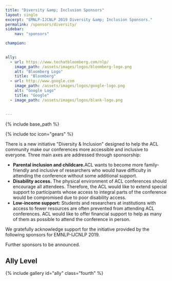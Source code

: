```yaml
---
title: "Diversity &amp; Inclusion Sponsors"
layout: single
excerpt: "EMNLP-IJCNLP 2019 Diversity &amp; Inclusion Sponsors."
permalink: /sponsors/diversity/
sidebar: 
    nav: "sponsors"

champion:
    

ally:
  - url: https://www.techatbloomberg.com/nlp/
    image_path: /assets/images/logos/bloomberg-logo.png
    alt: "Bloomberg Logo"
    title: "Bloomberg"
  - url: http://www.google.com
    image_path: /assets/images/logos/google-logo.png
    alt: "Google Logo"
    title: "Google"
  - image_path: /assets/images/logos/blank-logo.png
    
    
---
```

{% include base_path %}

{% include toc icon="gears" %}

There is a new initiative "Diversity &amp; Inclusion" designed to help the ACL community make our conferences more accessible and inclusive to everyone. Three main axes are addressed through sponsorship:

<ul>
<li><b>Parental inclusion and childcare.</b>ACL wants to become more family-friendly and inclusive of researchers who would have difficulty in attending the conference without some additional support.</li>
<li><b>Disability access.</b> The physical environment of ACL conferences should encourage all attendees. Therefore, the ACL would like to extend special support to participants whose access to integral parts of the conference would be compromised due to poor disability access.</li>
<li><b>Low-income support:</b> Students and researchers at institutions with access to fewer resources are often prevented from attending ACL conferences. ACL would like to offer financial support to help as many of them as possible to attend the conference in person.</li>
</ul>

We gratefully acknowledge support for the initiative provided by the following sponsors for EMNLP-IJCNLP 2019. 

Further sponsors to be announced.

<!--
## Champion Level

{% include gallery id="champion" class="fourth" %}
-->


## Ally Level

{% include gallery id="ally" class="fourth" %}
<br/>

